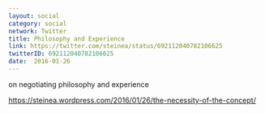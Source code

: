 ```yaml
---
layout: social
category: social
network: Twitter
title: Philosophy and Experience
link: https://twitter.com/steinea/status/692112040782106625
twitterID: 692112040782106625
date:  2016-01-26
---
```


on negotiating philosophy and experience

<https://steinea.wordpress.com/2016/01/26/the-necessity-of-the-concept/>
